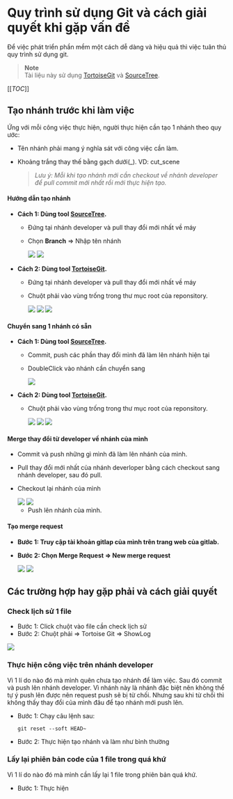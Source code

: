 # **Quy** trình sử dụng Git và cách giải quyết khi gặp vấn đề

Để việc phát triển phần mềm một cách dễ dàng và hiệu quả thì việc tuân thủ quy trình sử dụng git.

> **Note**  
> Tài liệu này sử dụng [TortoiseGit](https://tortoisegit.org/) và [SourceTree](https://www.sourcetreeapp.com/).

[[_TOC_]]

## Tạo nhánh trước khi làm việc

Ứng với mỗi công việc thực hiện, người thực hiện cần tạo 1 nhánh theo quy ước:

- Tên nhánh phải mang ý nghĩa sát với công việc cần làm.

- Khoảng trắng thay thế bằng gạch dưới(_). VD: cut_scene

  > *Lưu ý: Mỗi khi tạo nhánh mới cần checkout về nhánh developer để pull commit mới nhất rồi mới thực hiện tạo.*

#### Hướng dẫn tạo nhánh

- **Cách 1: Dùng tool [SourceTree](https://www.sourcetreeapp.com/).**

  - Đứng tại nhánh developer và pull thay đổi mới nhất về máy

  - Chọn **Branch** => Nhập tên nhánh

    <img src=".img/SourceTree/CreateBranch1.png"/>

    <img src=".img/SourceTree/CreateBranch2.png"/>

- **Cách 2: Dùng tool [TortoiseGit](https://tortoisegit.org/).**

  - Đứng tại nhánh developer và pull thay đổi mới nhất về máy

  - Chuột phải vào vùng trống trong thư mục root của reponsitory.

    <img src=".img/TortoiseGit/CreateBranch1.png"/>

    

    <img src=".img/TortoiseGit/CreateBranch1.1.png"/>

    

    <img src=".img/TortoiseGit/CreateBranch2.png"/>

#### Chuyển sang  1 nhánh có sẵn

- **Cách 1: Dùng tool [SourceTree](https://www.sourcetreeapp.com/).**

  - Commit, push các phần thay đổi mình đã làm lên nhánh hiện tại

  - DoubleClick vào nhánh cần chuyển sang

    <img src=".img/SourceTree/Checkout.png"/>

- **Cách 2: Dùng tool [TortoiseGit](https://tortoisegit.org/).**

  - Chuột phải vào vùng trống trong thư mục root của reponsitory.

    <img src=".img/TortoiseGit/CreateBranch1.png"/>

    

    <img src=".img/TortoiseGit/Checkout1.png"/>

    

    <img src=".img/TortoiseGit/Checkout2.png"/>

#### Merge thay đổi từ developer về nhánh của mình

- Commit và push những gì mình đã làm lên nhánh của mình.

- Pull thay đổi mới nhất của nhánh deverloper bằng cách checkout sang nhánh developer, sau đó pull.

- Checkout lại nhánh của mình

  <img src=".img/TortoiseGit/Merge1.png"/>

  <img src=".img/TortoiseGit/Merge2.png"/>

  - Push lên nhánh của mình.

#### Tạo merge request



- **Bước 1: Truy cập tài khoản gitlap của mình trên trang web của gitlab.**

- **Bước 2: Chọn Merge Request => New merge request**

  <img src=".img/TortoiseGit/MergeRequest.png"/>

  <img src=".img/TortoiseGit/MergeRequest1.png"/>

  

## Các trường hợp hay gặp phải và cách giải quyết

### Check lịch sử 1 file

- Bước 1: Click chuột vào file cần check lịch sử
- Bước 2: Chuột phải => Tortoise Git => ShowLog

<img src=".img/TortoiseGit/Showlog.png"/>

### Thực hiện công việc trên nhánh developer

Vì 1 lí do nào đó mà mình quên chưa tạo nhánh để làm việc. Sau đó commit và push lên nhánh developer. Vì nhánh này là nhánh đặc biệt nên không thể tự ý push lên được nên request push sẽ bị từ chối. Nhưng sau khi từ chối thì không thấy thay đổi của mình đâu để tạo nhánh mới push lên.

- Bước 1: Chạy câu lệnh sau: 

  ```
  git reset --soft HEAD~
  ```

- Bước 2: Thực hiện tạo nhánh và làm như bình thường

### Lấy lại phiên bản code của 1 file trong quá khứ

Vì 1 lí do nào đó mà mình cần lấy lại 1 file trong phiên bản quá khứ.

- Bước 1: Thực hiện 

